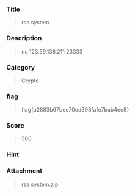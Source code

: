 ### Title

> rsa system

### Description

> nc 123.59.138.211 23333

### Category

> Crypto

### flag

> flag{a2883b67bec70ed398fafe7bab4ee8}

### Score

> 500

### Hint

>

### Attachment

> rsa system.zip